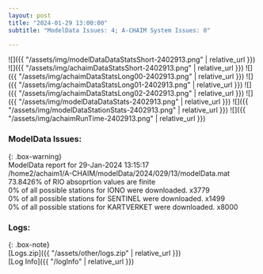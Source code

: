 ```yaml
---
layout: post
title: "2024-01-29 13:00:00"
subtitle: "ModelData Issues: 4; A-CHAIM System Issues: 0"

---
```


![]({{ "/assets/img/modelDataDataStatsShort-2402913.png" | relative_url }})
![]({{ "/assets/img/achaimDataStatsShort-2402913.png" | relative_url }})
![]({{ "/assets/img/achaimDataStatsLong00-2402913.png" | relative_url }})
![]({{ "/assets/img/achaimDataStatsLong01-2402913.png" | relative_url }})
![]({{ "/assets/img/achaimDataStatsLong02-2402913.png" | relative_url }})
![]({{ "/assets/img/modelDataDataStats-2402913.png" | relative_url }})
![]({{ "/assets/img/modelDataStationStats-2402913.png" | relative_url }})
![]({{ "/assets/img/achaimRunTime-2402913.png" | relative_url }})


### ModelData Issues:  
  
{: .box-warning}  
 ModelData report for 29-Jan-2024 13:15:17   
 /home2/achaim1/A-CHAIM/modelData/2024/029/13/modelData.mat   
 73.8426% of RIO absoprtion values are finite   
 0% of all possible stations for IONO were downloaded. x3779   
 0% of all possible stations for SENTINEL were downloaded. x1499   
 0% of all possible stations for KARTVERKET were downloaded. x8000   
  


### Logs:  
  
{: .box-note}  
[Logs.zip]({{ "/assets/other/logs.zip" | relative_url }})  
[Log Info]({{ "/logInfo" | relative_url }})  
